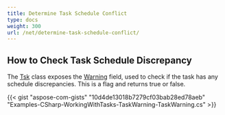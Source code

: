 ```yaml
---
title: Determine Task Schedule Conflict
type: docs
weight: 300
url: /net/determine-task-schedule-conflict/
---
```


## **How to Check Task Schedule Discrepancy**
The [Tsk](https://apireference.aspose.com/tasks/net/aspose.tasks/tsk) class exposes the [Warning](https://apireference.aspose.com/net/tasks/aspose.tasks/tsk/fields/warning) field, used to check if the task has any schedule discrepancies. This is a flag and returns true or false.

{{< gist "aspose-com-gists" "10d4de13018b7279cf03bab28ed78aeb" "Examples-CSharp-WorkingWithTasks-TaskWarning-TaskWarning.cs" >}}
